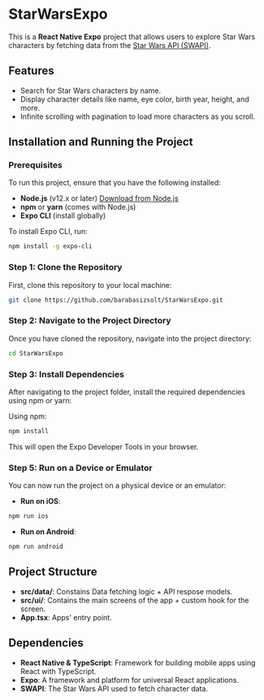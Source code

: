 
# StarWarsExpo

This is a **React Native Expo** project that allows users to explore Star Wars characters by fetching data from the [Star Wars API (SWAPI)](https://swapi.dev/).

## Features
- Search for Star Wars characters by name.
- Display character details like name, eye color, birth year, height, and more.
- Infinite scrolling with pagination to load more characters as you scroll.

## Installation and Running the Project

### Prerequisites
To run this project, ensure that you have the following installed:

- **Node.js** (v12.x or later) [Download from Node.js](https://nodejs.org/)
- **npm** or **yarn** (comes with Node.js)
- **Expo CLI** (install globally)

To install Expo CLI, run:

```bash
npm install -g expo-cli
```

### Step 1: Clone the Repository

First, clone this repository to your local machine:

```bash
git clone https://github.com/barabasizsolt/StarWarsExpo.git
```

### Step 2: Navigate to the Project Directory

Once you have cloned the repository, navigate into the project directory:

```bash
cd StarWarsExpo
```

### Step 3: Install Dependencies

After navigating to the project folder, install the required dependencies using npm or yarn:

Using npm:

```bash
npm install
```

This will open the Expo Developer Tools in your browser.

### Step 5: Run on a Device or Emulator

You can now run the project on a physical device or an emulator:

- **Run on iOS**: 
```bash
npm run ios
```
- **Run on Android**: 
```bash
npm run android
```

## Project Structure

- **src/data/**: Constains Data fetching logic + API respose models.
- **src/ui/**: Contains the main screens of the app + custom hook for the screen.
- **App.tsx**: Apps' entry point.

## Dependencies

- **React Native & TypeScript**: Framework for building mobile apps using React with TypeScript.
- **Expo**: A framework and platform for universal React applications.
- **SWAPI**: The Star Wars API used to fetch character data.
